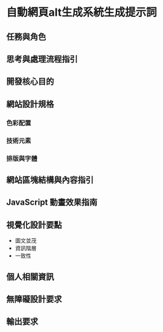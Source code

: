 # 自動網頁alt生成系統生成提示詞

## 任務與角色


## 思考與處理流程指引
### 

### 

### 


## 開發核心目的

## 網站設計規格
### 色彩配置

### 技術元素

### 排版與字體

## 網站區塊結構與內容指引

## JavaScript 動畫效果指南

## 視覺化設計要點
* 圖文並茂
* 資訊階層
* 一致性

## 個人相關資訊

## 無障礙設計要求

## 輸出要求